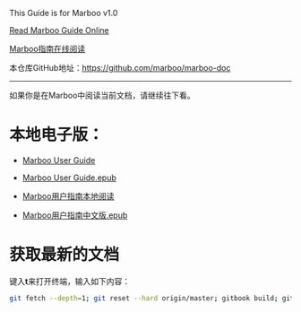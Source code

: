This Guide is for Marboo v1.0

<!-- create time: 2015-07-18 15:37:21  -->

<!-- This file is created by Marboo<http://marboo.io> template file $MARBOO_HOME/.media/starts/default.md
本文件由 Marboo<http://marboo.io> 模板文件 $MARBOO_HOME/.media/starts/default.md 创建 -->

[Read Marboo Guide Online](<http://amoblin.gitbooks.io/marboo-guide/content/en/index.html>)

[Marboo指南在线阅读](http://amoblin.gitbooks.io/marboo-guide/content/zh-cn/index.html)

本仓库GitHub地址：<https://github.com/marboo/marboo-doc>

---

如果你是在Marboo中阅读当前文档，请继续往下看。

# 本地电子版：

- [Marboo User Guide](./en/README.md)
- [Marboo User Guide.epub](./book_en.epub)

- [Marboo用户指南本地阅读](./zh-cn/README.md)
- [Marboo用户指南中文版.epub](./book_zh-cn.epub)

# 获取最新的文档

键入**t**来打开终端，输入如下内容：

```sh
git fetch --depth=1; git reset --hard origin/master; gitbook build; gitbook epub
```


